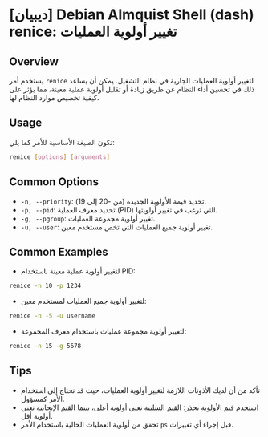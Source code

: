 # [ديبيان] Debian Almquist Shell (dash) renice: تغيير أولوية العمليات

## Overview
يستخدم أمر `renice` لتغيير أولوية العمليات الجارية في نظام التشغيل. يمكن أن يساعد ذلك في تحسين أداء النظام عن طريق زيادة أو تقليل أولوية عملية معينة، مما يؤثر على كيفية تخصيص موارد النظام لها.

## Usage
تكون الصيغة الأساسية للأمر كما يلي:

```bash
renice [options] [arguments]
```

## Common Options
- `-n, --priority`: تحديد قيمة الأولوية الجديدة (من -20 إلى 19).
- `-p, --pid`: تحديد معرف العملية (PID) التي ترغب في تغيير أولويتها.
- `-g, --pgroup`: تغيير أولوية مجموعة العمليات.
- `-u, --user`: تغيير أولوية جميع العمليات التي تخص مستخدم معين.

## Common Examples
- لتغيير أولوية عملية معينة باستخدام PID:
```bash
renice -n 10 -p 1234
```
- لتغيير أولوية جميع العمليات لمستخدم معين:
```bash
renice -n -5 -u username
```
- لتغيير أولوية مجموعة عمليات باستخدام معرف المجموعة:
```bash
renice -n 15 -g 5678
```

## Tips
- تأكد من أن لديك الأذونات اللازمة لتغيير أولوية العمليات، حيث قد تحتاج إلى استخدام الأمر كمسؤول.
- استخدم قيم الأولوية بحذر؛ القيم السلبية تعني أولوية أعلى، بينما القيم الإيجابية تعني أولوية أقل.
- تحقق من أولوية العمليات الحالية باستخدام الأمر `ps` قبل إجراء أي تغييرات.